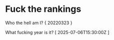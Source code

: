 # Fuck the rankings

Who the hell am I?
{ 20220323 }

What fucking year is it?
[ 2025-07-06T15:30:00Z ]
